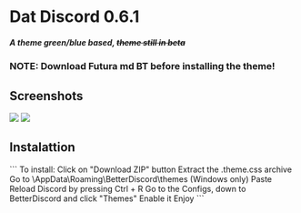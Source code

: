 <h1>Dat Discord 0.6.1</h1>
<h5>A theme green/blue based, <strike>theme still in beta</strike></h5>
<h3><b>NOTE: Download Futura md BT before installing the theme!</b></h3>
<h2>Screenshots</h2>
<img src="http://i.imgur.com/LFnZKQs.png"/>
<img src="http://i.imgur.com/34o2j6R.png"/>
<h2>Instalattion</h2>
```
To install: Click on "Download ZIP" button
Extract the .theme.css archive
Go to \AppData\Roaming\BetterDiscord\themes (Windows only)
Paste
Reload Discord by pressing Ctrl + R
Go to the Configs, down to BetterDiscord and click "Themes"
Enable it
Enjoy
```
